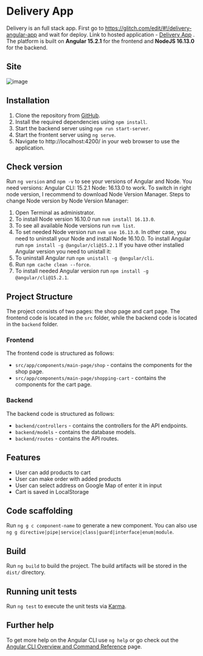# Delivery App

Delivery is an full stack app. First go to https://glitch.com/edit/#!/delivery-angular-app and wait for deploy. Link to hosted application - [Delivery App](https://delivery-angular-app.glitch.me/) . The platform is built on **Angular 15.2.1** for the frontend and **NodeJS 16.13.0** for the backend.

## Site

![image](https://github.com/user-attachments/assets/ab57adfa-6c04-4b18-a109-211a5a81ca32)

## Installation

1. Clone the repository from [GitHub](https://github.com/atsa21/delivery-app).
2. Install the required dependencies using `npm install`.
3. Start the backend server using `npm run start-server`.
3. Start the frontent server using `ng serve`.
4. Navigate to http://localhost:4200/ in your web browser to use the application.

## Check version
Run `ng version` and `npm -v` to see your versions of Angular and Node. 
You need versions:
Angular CLI: 15.2.1
Node: 16.13.0 to work.
To switch in right node version, I recommend to download Node Version Manager.
Steps to change Node version by Node Version Manager:
1. Open Terminal as administrator.
2. To install Node version 16.10.0 run `nvm install 16.13.0`.
3. To see all available Node versions run `nvm list`.
4. To set needed Node version run `nvm use 16.13.0`.
In other case, you need to uninstall your Node and install Node 16.10.0.
To install Angular run `npm install -g @angular/cli@15.2.1`
If you have other installed Angular version you need to unistall it:
1. To uninstall Angular run `npm unistall -g @angular/cli`.
2. Run `npm cache clean --force`.
3. To install needed Angular version run `npm install -g @angular/cli@15.2.1`.

## Project Structure
The project consists of two pages: the shop page and cart page. The frontend code is located in the `src` folder, while the backend code is located in the `backend` folder.

### Frontend
The frontend code is structured as follows:
* `src/app/components/main-page/shop` - contains the components for the shop page.
* `src/app/components/main-page/shopping-cart` - contains the components for the cart page.

### Backend
The backend code is structured as follows:
* `backend/controllers` - contains the controllers for the API endpoints.
* `backend/models` - contains the database models.
* `backend/routes` - contains the API routes.

## Features
* User can add products to cart
* User can make order with added products
* User can select address on Google Map of enter it in input
* Cart is saved in LocalStorage

## Code scaffolding
Run `ng g c component-name` to generate a new component. You can also use `ng g directive|pipe|service|class|guard|interface|enum|module`.

## Build
Run `ng build` to build the project. The build artifacts will be stored in the `dist/` directory.

## Running unit tests
Run `ng test` to execute the unit tests via [Karma](https://karma-runner.github.io).

## Further help
To get more help on the Angular CLI use `ng help` or go check out the [Angular CLI Overview and Command Reference](https://angular.io/cli) page.
